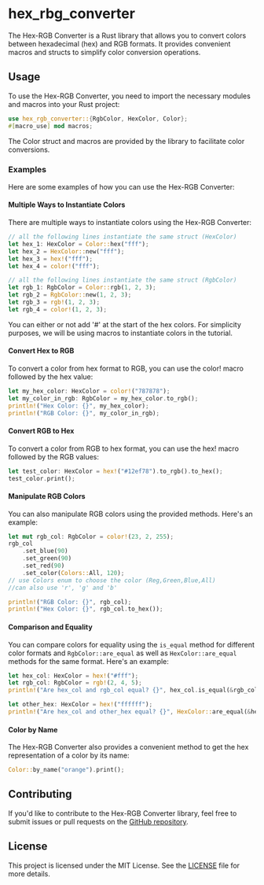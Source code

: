 # hex_rbg_converter

The Hex-RGB Converter is a Rust library that allows you to convert colors between hexadecimal (hex) and RGB formats. It provides convenient macros and structs to simplify color conversion operations.

## Usage

To use the Hex-RGB Converter, you need to import the necessary modules and macros into your Rust project:

```rust
use hex_rgb_converter::{RgbColor, HexColor, Color};
#[macro_use] mod macros;
```

The Color struct and macros are provided by the library to facilitate color conversions.

### Examples

Here are some examples of how you can use the Hex-RGB Converter:

#### Multiple Ways to Instantiate Colors

There are multiple ways to instantiate colors using the Hex-RGB Converter:

```rust
// all the following lines instantiate the same struct (HexColor)
let hex_1: HexColor = Color::hex("fff");
let hex_2 = HexColor::new("fff");
let hex_3 = hex!("fff");
let hex_4 = color!("fff");

// all the following lines instantiate the same struct (RgbColor)
let rgb_1: RgbColor = Color::rgb(1, 2, 3);
let rgb_2 = RgbColor::new(1, 2, 3);
let rgb_3 = rgb!(1, 2, 3);
let rgb_4 = color!(1, 2, 3);
```

You can either or not add '#' at the start of the hex colors.
For simplicity purposes, we will be using macros to instantiate colors in the tutorial.

#### Convert Hex to RGB

To convert a color from hex format to RGB, you can use the color! macro followed by the hex value:

```rust
let my_hex_color: HexColor = color!("787878");
let my_color_in_rgb: RgbColor = my_hex_color.to_rgb();
println!("Hex Color: {}", my_hex_color);
println!("RGB Color: {}", my_color_in_rgb);
```

#### Convert RGB to Hex

To convert a color from RGB to hex format, you can use the hex! macro followed by the RGB values:

```rust
let test_color: HexColor = hex!("#12ef78").to_rgb().to_hex();
test_color.print();
```

#### Manipulate RGB Colors

You can also manipulate RGB colors using the provided methods. Here's an example:

```rust
let mut rgb_col: RgbColor = color!(23, 2, 255);
rgb_col
    .set_blue(90)
    .set_green(90)
    .set_red(90)
    .set_color(Colors::All, 120);
// use Colors enum to choose the color (Reg,Green,Blue,All)
//can also use 'r', 'g' and 'b'

println!("RGB Color: {}", rgb_col);
println!("Hex Color: {}", rgb_col.to_hex());
```

#### Comparison and Equality

You can compare colors for equality using the `is_equal` method for different color formats and `RgbColor::are_equal` as well as `HexColor::are_equal` methods for the same format. Here's an example:

```rust
let hex_col: HexColor = hex!("#fff");
let rgb_col: RgbColor = rgb!(2, 4, 5);
println!("Are hex_col and rgb_col equal? {}", hex_col.is_equal(&rgb_col)); // false here

let other_hex: HexColor = hex!("ffffff");
println!("Are hex_col and other_hex equal? {}", HexColor::are_equal(&hex_col, &other_hex)); // true here
```

#### Color by Name

The Hex-RGB Converter also provides a convenient method to get the hex representation of a color by its name:

```rust
Color::by_name("orange").print();
```

## Contributing

If you'd like to contribute to the Hex-RGB Converter library, feel free to submit issues or pull requests on the [GitHub repository](https://github.com/DevYatsu/hex_rgb_converter).

## License

This project is licensed under the MIT License. See the [LICENSE](./LICENSE) file for more details.
